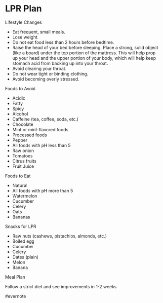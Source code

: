 # LPR Plan

Lifestyle Changes

- Eat frequent, small meals.
- Lose weight.
- Do not eat food less than 2 hours before bedtime.
- Raise the head of your bed before sleeping. Place a strong, solid object (like a board) under the top portion of the mattress. This will help prop up your head and the upper portion of your body, which will help keep stomach acid from backing up into your throat.
- Avoid clearing your throat.
- Do not wear tight or binding clothing.
- Avoid becoming overly stressed.

Foods to Avoid

- Acidic
- Fatty
- Spicy
- Alcohol
- Caffeine (tea, coffee, soda, etc.)
- Chocolate
- Mint or mint-flavored foods
- Processed foods
- Pepper
- All foods with pH less than 5
- Raw onion
- Tomatoes
- Citrus fruits
- Fruit Juice

Foods to Eat

- Natural
- All foods with pH more than 5
- Watermelon
- Cucumber
- Celery
- Oats
- Bananas

Snacks for LPR

- Raw nuts (cashews, pistachios, almonds, etc.)
- Boiled egg
- Cucumber
- Celery
- Dates (plain)
- Melon
- Banana

Meal Plan

Follow a strict diet and see improvements in 1-2 weeks

\#evernote

